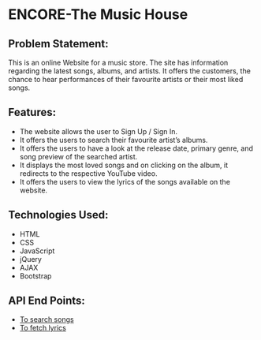 # ENCORE-The Music House
## Problem Statement:
This is an online Website for a music store. The site has information regarding the latest songs, albums, and artists. It offers the customers, the chance to hear performances of their favourite artists or their most liked songs.

## Features:
*	The website allows the user to Sign Up / Sign In.
*	It offers the users to search their favourite artist’s albums.
*	It offers the users to have a look at the release date, primary genre, and song preview of the searched artist.
*	It displays the most loved songs and on clicking on the album, it redirects to the respective YouTube video.
*	It offers the users to view the lyrics of the songs available on the website.

## Technologies Used:
*	HTML
*	CSS
*	JavaScript
*	jQuery
*	AJAX
*	Bootstrap

## API End Points:
* [To search songs](https://itunes.apple.com/search?parameterkeyvalue)
* [To fetch lyrics](https://rapidapi.com/brianiswu/api/genius)

